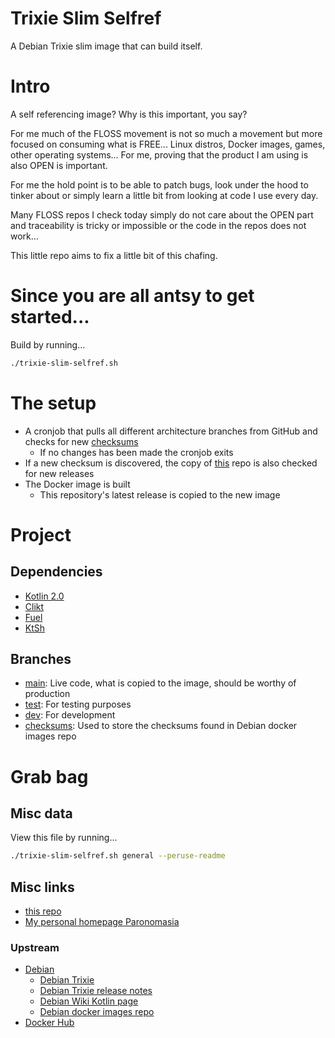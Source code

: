 # Trixie Slim Selfref
A Debian Trixie slim image that can build itself.

# Intro
A self referencing image? Why is this important, you say?

For me much of the FLOSS movement is not so much a movement but more focused on consuming what is FREE... Linux distros,
Docker images, games, other operating systems... For me, proving that the product I am using is also
OPEN is important.

For me the hold point is to be able to patch bugs, look under the hood to tinker about or simply learn
a little bit from looking at code I use every day.

Many FLOSS repos I check today simply do not care about the OPEN part and traceability is tricky or impossible or 
the code in the repos does not work...

This little repo aims to fix a little bit of this chafing.

# Since you are all antsy to get started...
Build by running...
```bash
./trixie-slim-selfref.sh
```

# The setup
* A cronjob that pulls all different architecture branches from GitHub and checks for new [checksums](https://raw.githubusercontent.com/debuerreotype/docker-debian-artifacts/39095b9bf8cbb2635be1e2dfed3d152f0b3d72bf/trixie/slim/rootfs.tar.xz.sha256) 
    * If no changes has been made the cronjob exits
* If a new checksum is discovered, the copy of [this](https://github.com/jdw/trixie-slim-selfref) repo is also checked for new releases 
* The Docker image is built 
    * This repository's latest release is copied to the new image

# Project
## Dependencies
* [Kotlin 2.0](https://kotlinlang.org/docs/whatsnew20.html)
* [Clikt](https://ajalt.github.io/clikt/)
* [Fuel](https://github.com/kittinunf/fuel)
* [KtSh](https://github.com/jaredrummler/KtSh)

## Branches
* [main](https://github.com/jdw/trixie-slim-selfref): Live code, what is copied to the image, should be worthy of production 
* [test](https://github.com/jdw/trixie-slim-selfref/tree/test): For testing purposes
* [dev](https://github.com/jdw/trixie-slim-selfref/tree/dev): For development
* [checksums](https://github.com/jdw/trixie-slim-selfref/tree/checksums): Used to store the checksums found in Debian docker images repo

# Grab bag
## Misc data
View this file by running...
```bash
./trixie-slim-selfref.sh general --peruse-readme
```

## Misc links
* [this repo](https://github.com/jdw/trixie-slim-selfref)
* [My personal homepage Paronomasia](https://parono.asia)

### Upstream
* [Debian](https://www.debian.org/)
    * [Debian Trixie](https://wiki.debian.org/DebianTrixie)
    * [Debian Trixie release notes](https://www.debian.org/releases/trixie/release-notes/index.en.html)
    * [Debian Wiki Kotlin page](https://wiki.debian.org/Kotlin)
    * [Debian docker images repo](https://github.com/debuerreotype/docker-debian-artifacts)
* [Docker Hub](https://hub.docker.com/layers/library/debian/trixie-slim/images/sha256-5ab342ea0ec9552312f13ec81945dcf51afe9a920db367e2b2c6efb75ce5b6c8?context=explore)